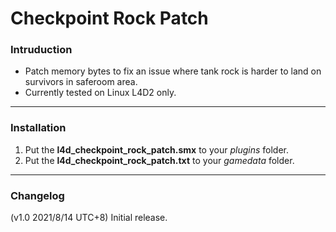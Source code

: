 # Checkpoint Rock Patch

### Intruduction
- Patch memory bytes to fix an issue where tank rock is harder to land on survivors in saferoom area.
- Currently tested on Linux L4D2 only.

<hr>

### Installation
1. Put the **l4d_checkpoint_rock_patch.smx** to your _plugins_ folder.
2. Put the **l4d_checkpoint_rock_patch.txt** to your _gamedata_ folder.

<hr>

### Changelog
(v1.0 2021/8/14 UTC+8) Initial release.